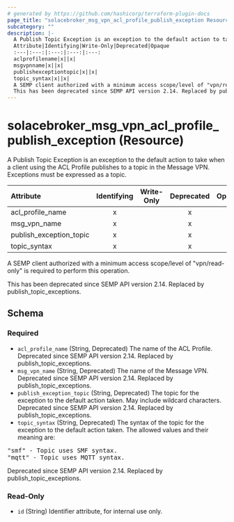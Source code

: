 ```yaml
---
# generated by https://github.com/hashicorp/terraform-plugin-docs
page_title: "solacebroker_msg_vpn_acl_profile_publish_exception Resource - solacebroker"
subcategory: ""
description: |-
  A Publish Topic Exception is an exception to the default action to take when a client using the ACL Profile publishes to a topic in the Message VPN. Exceptions must be expressed as a topic.
  Attribute|Identifying|Write-Only|Deprecated|Opaque
  :---|:---:|:---:|:---:|:---:
  aclprofilename|x||x|
  msgvpnname|x||x|
  publishexceptiontopic|x||x|
  topic_syntax|x||x|
  A SEMP client authorized with a minimum access scope/level of "vpn/read-only" is required to perform this operation.
  This has been deprecated since SEMP API version 2.14. Replaced by publishtopicexceptions.
---
```


# solacebroker_msg_vpn_acl_profile_publish_exception (Resource)

A Publish Topic Exception is an exception to the default action to take when a client using the ACL Profile publishes to a topic in the Message VPN. Exceptions must be expressed as a topic.


Attribute|Identifying|Write-Only|Deprecated|Opaque
:---|:---:|:---:|:---:|:---:
acl_profile_name|x||x|
msg_vpn_name|x||x|
publish_exception_topic|x||x|
topic_syntax|x||x|



A SEMP client authorized with a minimum access scope/level of "vpn/read-only" is required to perform this operation.

This has been deprecated since SEMP API version 2.14. Replaced by publish_topic_exceptions.



<!-- schema generated by tfplugindocs -->
## Schema

### Required

- `acl_profile_name` (String, Deprecated) The name of the ACL Profile. Deprecated since SEMP API version 2.14. Replaced by publish_topic_exceptions.
- `msg_vpn_name` (String, Deprecated) The name of the Message VPN. Deprecated since SEMP API version 2.14. Replaced by publish_topic_exceptions.
- `publish_exception_topic` (String, Deprecated) The topic for the exception to the default action taken. May include wildcard characters. Deprecated since SEMP API version 2.14. Replaced by publish_topic_exceptions.
- `topic_syntax` (String, Deprecated) The syntax of the topic for the exception to the default action taken. The allowed values and their meaning are:

<pre>
"smf" - Topic uses SMF syntax.
"mqtt" - Topic uses MQTT syntax.
</pre>
 Deprecated since SEMP API version 2.14. Replaced by publish_topic_exceptions.

### Read-Only

- `id` (String) Identifier attribute, for internal use only.
